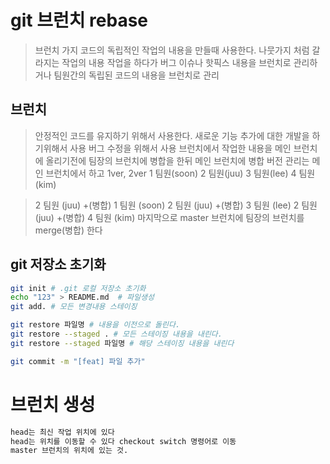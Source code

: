 # git 브런치 rebase

> 브런치 가지
> 코드의 독립적인 작업의 내용을 만들때 사용한다.
> 나뭇가지 처럼 갈라지는 작업의 내용
> 작업을 하다가 버그 이슈나 핫픽스 내용을 브런치로 관리하거나 팀원간의 독립된 코드의 내용을 브런치로 관리

## 브런치
> 안정적인 코드를 유지하기 위해서 사용한다.
> 새로운 기능 추가에 대한 개발을 하기위해서 사용
> 버그 수정을 위해서 사용
> 브런치에서 작업한 내용을 메인 브런치에 올리기전에 팀장의 브런치에 병합을 한뒤 메인 브런치에 병합
> 버전 관리는 메인 브런치에서 하고 1ver, 2ver
> 1 팀원(soon) 2 팀원(juu) 3 팀원(lee) 4 팀원(kim)

> 2 팀원 (juu) +(병합) 1 팀원 (soon)
> 2 팀원 (juu) +(병합) 3 팀원 (lee)
> 2 팀원 (juu) +(병합) 4 팀원 (kim)
> 마지막으로 master 브런치에 팀장의 브런치를 merge(병합) 한다

## git 저장소 초기화
```sh
git init # .git 로컬 저장소 초기화 
echo "123" > README.md  # 파일생성
git add. # 모든 변경내용 스테이징

git restore 파일명 # 내용을 이전으로 돌린다.
git restore --staged . # 모든 스테이징 내용을 내린다.
git restore --staged 파일명 # 해당 스테이징 내용을 내린다

git commit -m "[feat] 파일 추가"
```

# 브런치 생성
```sh
head는 최신 작업 위치에 있다
head는 위치를 이동할 수 있다 checkout switch 명령어로 이동
master 브런치의 위치에 있는 것.

```